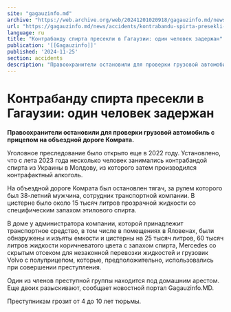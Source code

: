 ```yaml
---
site: "gagauzinfo.md"
archive: "https://web.archive.org/web/20241201020918/gagauzinfo.md/news/accidents/kontrabandu-spirta-presekli-v-gagauzii-odin-chelovek-zaderzhan"
url: "https://gagauzinfo.md/news/accidents/kontrabandu-spirta-presekli-v-gagauzii-odin-chelovek-zaderzhan"
language: ru
title: "Контрабанду спирта пресекли в Гагаузии: один человек задержан"
publication: '[[Gagauzinfo]]'
published: '2024-11-25'
section: accidents
description: "Правоохранители остановили для проверки грузовой автомобиль с прицепом на объездной дороге Комрата."
---
```


# Контрабанду спирта пресекли в Гагаузии: один человек задержан

**Правоохранители остановили для проверки грузовой автомобиль с прицепом на объездной дороге Комрата.**

Уголовное преследование было открыто еще в 2022 году. Установлено, что с лета 2023 года несколько человек занимались контрабандой спирта из Украины в Молдову, из которого затем производился контрафактный алкоголь.

На объездной дороге Комрата был остановлен тягач, за рулем которого был 38-летний мужчина, сотрудник транспортной компании. В цистерне было около 15 тысяч литров прозрачной жидкости со специфическим запахом этилового спирта.

В доме у администратора компании, которой принадлежит транспортное средство, в том числе в помещениях в Яловенах, были обнаружены и изъяты емкости и цистерны на 25 тысяч литров, 60 тысяч литров жидкости коричневатого цвета с запахом спирта, Mercedes со скрытым отсеком для незаконной перевозки жидкостей и грузовик Volvo с полуприцепом, которые, предположительно, использовались при совершении преступления.

Один из членов преступной группы находится под домашним арестом. Еще двоих разыскивают, сообщает новостной портал Gagauzinfo.MD.

Преступникам грозит от 4 до 10 лет тюрьмы.